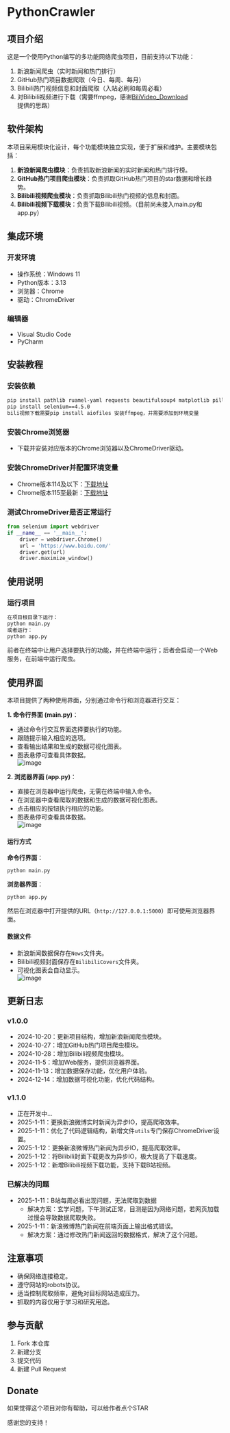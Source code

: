 # PythonCrawler

## 项目介绍

这是一个使用Python编写的多功能网络爬虫项目，目前支持以下功能：
1. 新浪新闻爬虫（实时新闻和热门排行）
2. GitHub热门项目数据爬取（今日、每周、每月）
3. Bilibili热门视频信息和封面爬取（入站必刷和每周必看）
4. 对Bilibili视频进行下载（需要ffmpeg，感谢[BiliVideo_Download](https://github.com/keyblues/BiliVideo_Download)提供的思路）

## 软件架构

本项目采用模块化设计，每个功能模块独立实现，便于扩展和维护。主要模块包括：

1. **新浪新闻爬虫模块**：负责抓取新浪新闻的实时新闻和热门排行榜。
2. **GitHub热门项目爬虫模块**：负责抓取GitHub热门项目的star数据和增长趋势。
3. **Bilibili视频爬虫模块**：负责抓取Bilibili热门视频的信息和封面。
4. **Bilibili视频下载模块**：负责下载Bilibili视频。（目前尚未接入main.py和app.py）

## 集成环境

### 开发环境

- 操作系统：Windows 11
- Python版本：3.13
- 浏览器：Chrome
- 驱动：ChromeDriver

### 编辑器

- Visual Studio Code
- PyCharm

## 安装教程

### 安装依赖

```bash
pip install pathlib ruamel-yaml requests beautifulsoup4 matplotlib pillow flask aiohttp
pip install selenium==4.5.0
bili视频下载需要pip install aiofiles 安装ffmpeg，并需要添加到环境变量
```

### 安装Chrome浏览器

- 下载并安装对应版本的Chrome浏览器以及ChromeDriver驱动。

### 安装ChromeDriver并配置环境变量

- Chrome版本114及以下：[下载地址](http://chromedriver.storage.googleapis.com/index.html)
- Chrome版本115至最新：[下载地址](https://googlechromelabs.github.io/chrome-for-testing/#stable)

### 测试ChromeDriver是否正常运行

```python
from selenium import webdriver
if __name__ == '__main__':
    driver = webdriver.Chrome()
    url = 'https://www.baidu.com/'
    driver.get(url)
    driver.maximize_window()
```

## 使用说明

### 运行项目

```bash
在项目根目录下运行：
python main.py
或者运行：
python app.py
```

前者在终端中让用户选择要执行的功能，并在终端中运行；后者会启动一个Web服务，在前端中运行爬虫。

## 使用界面

本项目提供了两种使用界面，分别通过命令行和浏览器进行交互：

**1. 命令行界面 (main.py)**：

- 通过命令行交互界面选择要执行的功能。
- 跟随提示输入相应的选项。
- 查看输出结果和生成的数据可视化图表。
- 图表悬停可查看具体数据。   
![image](https://github.com/user-attachments/assets/2d7808c6-e653-4de0-aec2-cff22ad8aeb1)

**2. 浏览器界面 (app.py)**：

- 直接在浏览器中运行爬虫，无需在终端中输入命令。
- 在浏览器中查看爬取的数据和生成的数据可视化图表。
- 点击相应的按钮执行相应的功能。
- 图表悬停可查看具体数据。   
![image](https://github.com/user-attachments/assets/57533841-ca73-49aa-b223-4ccf37ae723e)


#### 运行方式

**命令行界面**：
```
python main.py
```

**浏览器界面**：
```
python app.py
```

然后在浏览器中打开提供的URL（`http://127.0.0.1:5000`）即可使用浏览器界面。

#### 数据文件

- 新浪新闻数据保存在`News`文件夹。
- Bilibili视频封面保存在`BilibiliCovers`文件夹。
- 可视化图表会自动显示。   
![image](https://github.com/user-attachments/assets/57fcc17f-ca77-4926-b036-fca2790589f0)

## 更新日志

### v1.0.0

- 2024-10-20：更新项目结构，增加新浪新闻爬虫模块。
- 2024-10-27：增加GitHub热门项目爬虫模块。
- 2024-10-28：增加Bilibili视频爬虫模块。
- 2024-11-5：增加Web服务，提供浏览器界面。
- 2024-11-13：增加数据保存功能，优化用户体验。
- 2024-12-14：增加数据可视化功能，优化代码结构。

### v1.1.0

- 正在开发中...
- 2025-1-11：更换新浪微博实时新闻为异步IO，提高爬取效率。
- 2025-1-11：优化了代码逻辑结构，新增文件`utils`专门保存ChromeDriver设置。
- 2025-1-12：更换新浪微博热门新闻为异步IO，提高爬取效率。
- 2025-1-12：将Bilibili封面下载更改为异步IO，极大提高了下载速度。
- 2025-1-12：新增Bilibili视频下载功能，支持下载B站视频。

### 已解决的问题

- 2025-1-11：B站每周必看出现问题，无法爬取到数据
  - 解决方案：玄学问题，下午测试正常，目测是因为网络问题，若网页加载过慢会导致数据爬取失败。
- 2025-1-11：新浪微博热门新闻在前端页面上输出格式错误。
  - 解决方案：通过修改热门新闻返回的数据格式，解决了这个问题。

## 注意事项

- 确保网络连接稳定。
- 遵守网站的robots协议。
- 适当控制爬取频率，避免对目标网站造成压力。
- 抓取的内容仅用于学习和研究用途。

## 参与贡献

1. Fork 本仓库
2. 新建分支
3. 提交代码
4. 新建 Pull Request

## Donate

如果觉得这个项目对你有帮助，可以给作者点个STAR

感谢您的支持！
